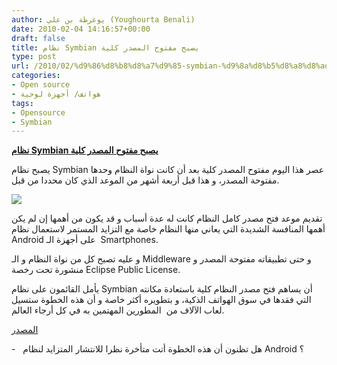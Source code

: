 ```yaml
---
author: يوغرطة بن علي (Youghourta Benali)
date: 2010-02-04 14:16:57+00:00
draft: false
title: نظام Symbian يصبح مفتوح المصدر كلية
type: post
url: /2010/02/%d9%86%d8%b8%d8%a7%d9%85-symbian-%d9%8a%d8%b5%d8%a8%d8%ad-%d9%85%d9%81%d8%aa%d9%88%d8%ad-%d8%a7%d9%84%d9%85%d8%b5%d8%af%d8%b1-%d9%83%d9%84%d9%8a%d8%a9/
categories:
- Open source
- هواتف/ أجهزة لوحية
tags:
- Opensource
- Symbian
---
```


[**نظام Symbian يصبح مفتوح المصدر كلية**](https://www.it-scoop.com/2010/02/%d9%86%d8%b8%d8%a7%d9%85-symbian-%d9%8a%d8%b5%d8%a8%d8%ad-%d9%85%d9%81%d8%aa%d9%88%d8%ad-%d8%a7%d9%84%d9%85%d8%b5%d8%af%d8%b1-%d9%83%d9%84%d9%8a%d8%a9/)


يصبح نظام Symbian عصر هذا اليوم مفتوح المصدر كلية بعد أن كانت نواة النظام وحدها مفتوحة المصدر، و هذا قبل أربعة أشهر من الموعد الذي كان محددا من قبل.

[![](https://www.it-scoop.com/wp-content/uploads/2010/01/symbian-logo.png)
](https://www.it-scoop.com/2010/02/%d9%86%d8%b8%d8%a7%d9%85-symbian-%d9%8a%d8%b5%d8%a8%d8%ad-%d9%85%d9%81%d8%aa%d9%88%d8%ad-%d8%a7%d9%84%d9%85%d8%b5%d8%af%d8%b1-%d9%83%d9%84%d9%8a%d8%a9/)

تقديم موعد فتح مصدر كامل النظام كانت له عدة أسباب و قد يكون من أهمها إن لم يكن أهمها المنافسة الشديدة التي يعاني منها النظام خاصة مع التزايد المستمر لاستعمال نظام Android على أجهزة الـ  Smartphones.

و عليه تصبح كل من نواة النظام و الـ Middleware و حتى تطبيقاته مفتوحة المصدر و منشورة تحت رخصة Eclipse Public License.

يأمل القائمون على نظام Symbian أن يساهم فتح مصدر النظام كلية باستعادة مكانته التي فقدها في سوق الهواتف الذكية، و بتطويره أكثر خاصة و أن هذه الخطوة ستسيل لعاب الآلاف من  المطورين المهتمين به في كل أرجاء العالم.

[المصدر](http://news.bbc.co.uk/2/hi/technology/8496263.stm)

-   هل تظنون أن هذه الخطوة أتت متأخرة نظرا للانتشار المتزايد لنظام Android ؟
